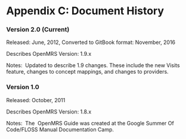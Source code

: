 # Appendix C: Document History

### Version 2.0 (Current)

Released: June, 2012, Converted to GitBook format: November, 2016

Describes OpenMRS Version: 1.9.x

Notes:  Updated to describe 1.9 changes. These include the new Visits feature, changes to concept mappings, and changes to providers.

### Version 1.0

Released: October, 2011

Describes OpenMRS Version: 1.8.x

Notes:  The  OpenMRS Guide was created at the Google Summer Of Code/FLOSS Manual Documentation Camp.

